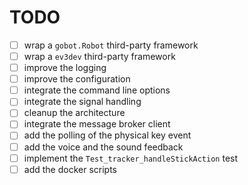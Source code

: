 # TODO

- [ ] wrap a `gobot.Robot` third-party framework
- [ ] wrap a `ev3dev` third-party framework
- [ ] improve the logging
- [ ] improve the configuration
- [ ] integrate the command line options
- [ ] integrate the signal handling
- [ ] cleanup the architecture
- [ ] integrate the message broker client
- [ ] add the polling of the physical key event 
- [ ] add the voice and the sound feedback
- [ ] implement the `Test_tracker_handleStickAction` test
- [ ] add the docker scripts

